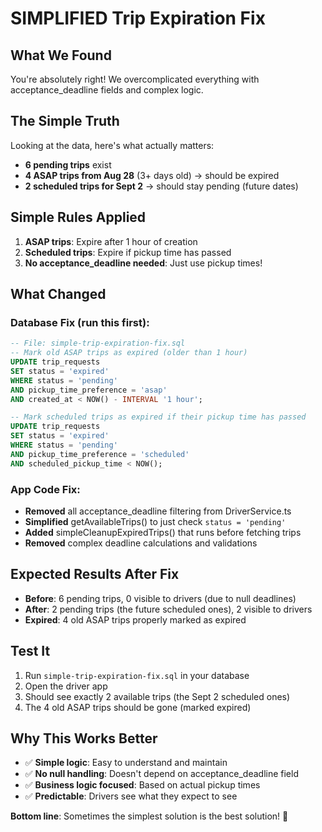 # SIMPLIFIED Trip Expiration Fix

## What We Found
You're absolutely right! We overcomplicated everything with acceptance_deadline fields and complex logic.

## The Simple Truth
Looking at the data, here's what actually matters:
- **6 pending trips** exist
- **4 ASAP trips from Aug 28** (3+ days old) → should be expired
- **2 scheduled trips for Sept 2** → should stay pending (future dates)

## Simple Rules Applied
1. **ASAP trips**: Expire after 1 hour of creation
2. **Scheduled trips**: Expire if pickup time has passed
3. **No acceptance_deadline needed**: Just use pickup times!

## What Changed

### Database Fix (run this first):
```sql
-- File: simple-trip-expiration-fix.sql
-- Mark old ASAP trips as expired (older than 1 hour)
UPDATE trip_requests 
SET status = 'expired'
WHERE status = 'pending' 
AND pickup_time_preference = 'asap' 
AND created_at < NOW() - INTERVAL '1 hour';

-- Mark scheduled trips as expired if their pickup time has passed
UPDATE trip_requests 
SET status = 'expired'
WHERE status = 'pending' 
AND pickup_time_preference = 'scheduled' 
AND scheduled_pickup_time < NOW();
```

### App Code Fix:
- **Removed** all acceptance_deadline filtering from DriverService.ts
- **Simplified** getAvailableTrips() to just check `status = 'pending'`
- **Added** simpleCleanupExpiredTrips() that runs before fetching trips
- **Removed** complex deadline calculations and validations

## Expected Results After Fix
- **Before**: 6 pending trips, 0 visible to drivers (due to null deadlines)
- **After**: 2 pending trips (the future scheduled ones), 2 visible to drivers
- **Expired**: 4 old ASAP trips properly marked as expired

## Test It
1. Run `simple-trip-expiration-fix.sql` in your database
2. Open the driver app
3. Should see exactly 2 available trips (the Sept 2 scheduled ones)
4. The 4 old ASAP trips should be gone (marked expired)

## Why This Works Better
- ✅ **Simple logic**: Easy to understand and maintain
- ✅ **No null handling**: Doesn't depend on acceptance_deadline field
- ✅ **Business logic focused**: Based on actual pickup times
- ✅ **Predictable**: Drivers see what they expect to see

**Bottom line**: Sometimes the simplest solution is the best solution! 🎯
